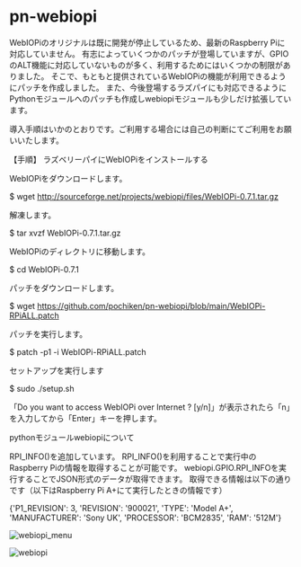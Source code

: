 # pn-webiopi


WebIOPiのオリジナルは既に開発が停止しているため、最新のRaspberry Piに対応していません。
有志によっていくつかのパッチが登場していますが、GPIOのALT機能に対応していないものが多く、利用するためにはいくつかの制限がありました。
そこで、もともと提供されているWebIOPiの機能が利用できるようにパッチを作成しました。
また、今後登場するラズパイにも対応できるようにPythonモジュールへのパッチも作成しwebiopiモジュールも少しだけ拡張しています。

導入手順はいかのとおりです。ご利用する場合には自己の判断にてご利用をお願いいたします。

【手順】
ラズベリーパイにWebIOPiをインストールする

WebIOPiをダウンロードします。

$ wget http://sourceforge.net/projects/webiopi/files/WebIOPi-0.7.1.tar.gz

解凍します。

$ tar xvzf WebIOPi-0.7.1.tar.gz

WebIOPiのディレクトリに移動します。

$ cd WebIOPi-0.7.1

パッチをダウンロードします。

$ wget https://github.com/pochiken/pn-webiopi/blob/main/WebIOPi-RPiALL.patch

パッチを実行します。

$ patch -p1 -i WebIOPi-RPiALL.patch

セットアップを実行します

$ sudo ./setup.sh

「Do you want to access WebIOPi over Internet ? [y/n]」が表示されたら「n」を入力してから「Enter」キーを押します。 



pythonモジュールwebiopiについて

RPI_INFO()を追加しています。
RPI_INFO()を利用することで実行中のRaspberry Piの情報を取得することが可能です。
webiopi.GPIO.RPI_INFOを実行することでJSON形式のデータが取得できます。
取得できる情報は以下の通りです（以下はRaspberry Pi A+にて実行したときの情報です）

{'P1_REVISION': 3, 'REVISION': '900021', 'TYPE': 'Model A+', 'MANUFACTURER': 'Sony UK', 'PROCESSOR': 'BCM2835', 'RAM': '512M'}

![webiopi_menu](https://user-images.githubusercontent.com/24805847/121764068-f82c4980-cb7b-11eb-8d02-b995199b45ce.png)

![webiopi](https://user-images.githubusercontent.com/24805847/121349278-49fa8700-c964-11eb-971c-88f845703fb5.png)

